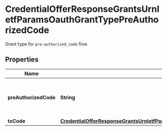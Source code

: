 # CredentialOfferResponseGrantsUrnIetfParamsOauthGrantTypePreAuthorizedCode

Grant type for `pre-authorized_code` flow

## Properties

| Name                  | Type                                                                                                                                                                      | Description                                        | Notes      |
| --------------------- | ------------------------------------------------------------------------------------------------------------------------------------------------------------------------- | -------------------------------------------------- | ---------- |
| **preAuthorizedCode** | **String**                                                                                                                                                                | pre authorized code to be exchanged with jwt token |            |
| **txCode**            | [**CredentialOfferResponseGrantsUrnIetfParamsOauthGrantTypePreAuthorizedCodeTxCode**](CredentialOfferResponseGrantsUrnIetfParamsOauthGrantTypePreAuthorizedCodeTxCode.md) |                                                    | [optional] |
